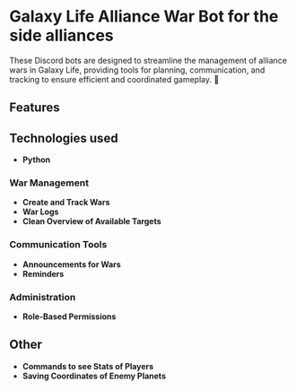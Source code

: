 # Galaxy Life Alliance War Bot for the side alliances

These Discord bots are designed to streamline the management of alliance wars in Galaxy Life, providing tools for planning, communication, and tracking to ensure efficient and coordinated gameplay. 🚀

## Features

## Technologies used
- **Python**

### War Management
- **Create and Track Wars**
- **War Logs**
- **Clean Overview of Available Targets**

### Communication Tools
- **Announcements for Wars**
- **Reminders**

### Administration
- **Role-Based Permissions**

## Other
- **Commands to see Stats of Players**
- **Saving Coordinates of Enemy Planets**

